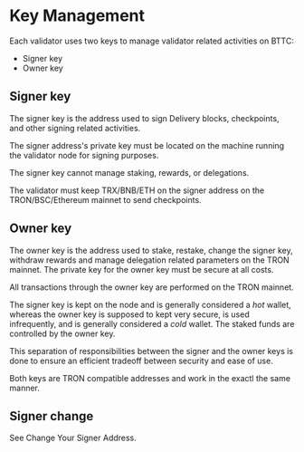 # Key Management

Each validator uses two keys to manage validator related activities on BTTC:

* Signer key
* Owner key

## Signer key

The signer key is the address used to sign Delivery blocks, checkpoints, and other signing related activities.

The signer address's private key must be located on the machine running the validator node for signing purposes.

The signer key cannot manage staking, rewards, or delegations.

The validator must keep TRX/BNB/ETH on the signer address on the TRON/BSC/Ethereum mainnet to send checkpoints.

## Owner key
The owner key is the address used to stake, restake, change the signer key, withdraw rewards and manage delegation related parameters on the TRON mainnet. The private key for the owner key must be secure at all costs.

All transactions through the owner key are performed on the TRON mainnet.

The signer key is kept on the node and is generally considered a *hot* wallet, whereas the owner key is supposed to kept very secure, is used infrequently, and is generally considered a *cold* wallet. The staked funds are controlled by the owner key.

This separation of responsibilities between the signer and the owner keys is done to ensure an efficient tradeoff between security and ease of use.

Both keys are TRON compatible addresses and work in the exactl the same manner.

## Signer change

See Change Your Signer Address.
